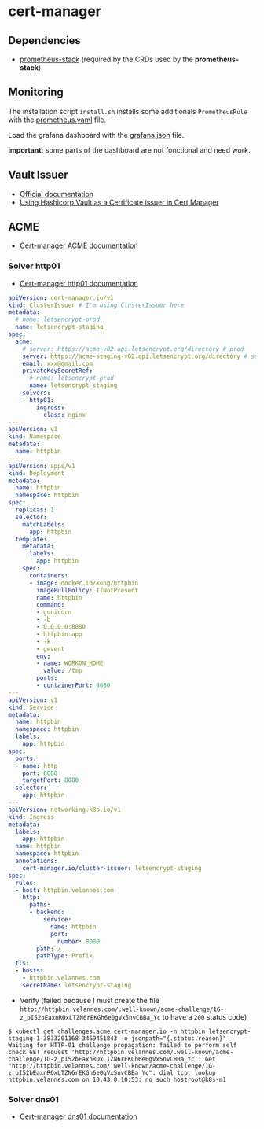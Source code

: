 # cert-manager
## Dependencies
* [prometheus-stack](/argocd/prometheus-stack/prometheus-stack.yaml) (required by the CRDs used by the **prometheus-stack**)

## Monitoring
The installation script `install.sh` installs some additionals `PrometheusRule` with the [prometheus.yaml](/argocd/cert-manager/prometheus.yaml) file.

Load the grafana dashboard with the [grafana.json](/argocd/cert-manager/grafana.json) file.

**important:** some parts of the dashboard are not fonctional and need work.

## Vault Issuer
* [Official documentation](https://cert-manager.io/docs/configuration/vault/)
* [Using Hashicorp Vault as a Certificate issuer in Cert Manager](https://medium.com/nerd-for-tech/using-hashicorp-vault-as-a-certificate-issuer-in-cert-manager-9e19d7239d3d)

## ACME
* [Cert-manager ACME documentation](https://cert-manager.io/docs/configuration/acme/)

### Solver http01
* [Cert-manager http01 documentation](https://cert-manager.io/docs/configuration/acme/http01/)

```yaml
apiVersion: cert-manager.io/v1
kind: ClusterIssuer # I'm using ClusterIssuer here
metadata:
  # name: letsencrypt-prod
  name: letsencrypt-staging
spec:
  acme:
    # server: https://acme-v02.api.letsencrypt.org/directory # prod
    server: https://acme-staging-v02.api.letsencrypt.org/directory # staging
    email: xxx@gmail.com
    privateKeySecretRef:
      # name: letsencrypt-prod
      name: letsencrypt-staging
    solvers:
    - http01:
        ingress:
          class: nginx
---
apiVersion: v1
kind: Namespace
metadata:
  name: httpbin
---
apiVersion: apps/v1
kind: Deployment
metadata:
  name: httpbin
  namespace: httpbin
spec:
  replicas: 1
  selector:
    matchLabels:
      app: httpbin
  template:
    metadata:
      labels:
        app: httpbin
    spec:
      containers:
      - image: docker.io/kong/httpbin
        imagePullPolicy: IfNotPresent
        name: httpbin
        command:
        - gunicorn
        - -b
        - 0.0.0.0:8080
        - httpbin:app
        - -k
        - gevent
        env:
        - name: WORKON_HOME
          value: /tmp
        ports:
        - containerPort: 8080
---
apiVersion: v1
kind: Service
metadata:
  name: httpbin
  namespace: httpbin
  labels:
    app: httpbin
spec:
  ports:
  - name: http
    port: 8080
    targetPort: 8080
  selector:
    app: httpbin
---
apiVersion: networking.k8s.io/v1
kind: Ingress
metadata:
  labels:
    app: httpbin
  name: httpbin
  namespace: httpbin
  annotations:
    cert-manager.io/cluster-issuer: letsencrypt-staging
spec:
  rules:
  - host: httpbin.velannes.com
    http:
      paths:
      - backend:
          service:
            name: httpbin
            port:
              number: 8080
        path: /
        pathType: Prefix
  tls:
  - hosts:
    - httpbin.velannes.com
    secretName: letsencrypt-staging
```

* Verify (failed because I must create the file `http://httpbin.velannes.com/.well-known/acme-challenge/1G-z_pI52bEaxnROxLTZN6rEKGh6e0gVx5nvCBBa_Yc` to have a `200` status code)
```shell
$ kubectl get challenges.acme.cert-manager.io -n httpbin letsencrypt-staging-1-3833201168-3469451843 -o jsonpath="{.status.reason}"
Waiting for HTTP-01 challenge propagation: failed to perform self check GET request 'http://httpbin.velannes.com/.well-known/acme-challenge/1G-z_pI52bEaxnROxLTZN6rEKGh6e0gVx5nvCBBa_Yc': Get "http://httpbin.velannes.com/.well-known/acme-challenge/1G-z_pI52bEaxnROxLTZN6rEKGh6e0gVx5nvCBBa_Yc": dial tcp: lookup httpbin.velannes.com on 10.43.0.10:53: no such hostroot@k8s-m1
```

### Solver dns01
* [Cert-manager dns01 documentation](https://cert-manager.io/docs/configuration/acme/dns01/)
